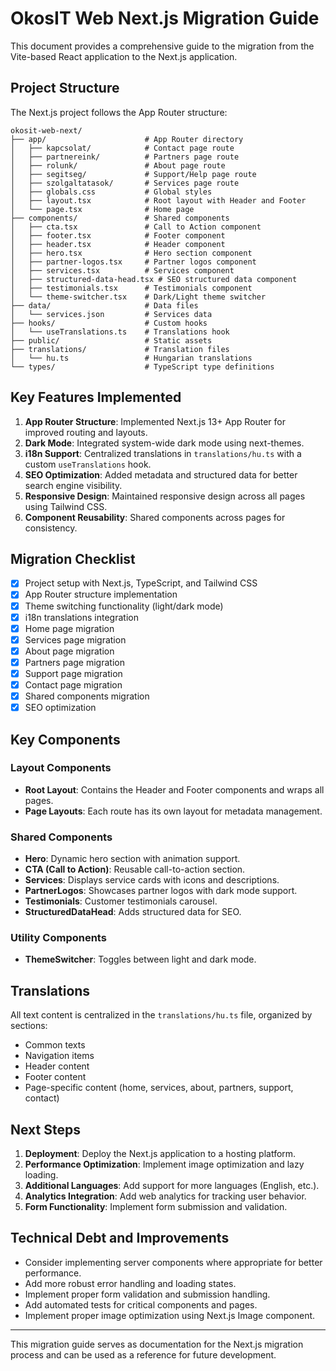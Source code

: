 # OkosIT Web Next.js Migration Guide

This document provides a comprehensive guide to the migration from the Vite-based React application to the Next.js application.

## Project Structure

The Next.js project follows the App Router structure:

```
okosit-web-next/
├── app/                      # App Router directory
│   ├── kapcsolat/            # Contact page route
│   ├── partnereink/          # Partners page route
│   ├── rolunk/               # About page route
│   ├── segitseg/             # Support/Help page route
│   ├── szolgaltatasok/       # Services page route
│   ├── globals.css           # Global styles
│   ├── layout.tsx            # Root layout with Header and Footer
│   └── page.tsx              # Home page
├── components/               # Shared components
│   ├── cta.tsx               # Call to Action component
│   ├── footer.tsx            # Footer component
│   ├── header.tsx            # Header component
│   ├── hero.tsx              # Hero section component
│   ├── partner-logos.tsx     # Partner logos component
│   ├── services.tsx          # Services component
│   ├── structured-data-head.tsx # SEO structured data component
│   ├── testimonials.tsx      # Testimonials component
│   └── theme-switcher.tsx    # Dark/Light theme switcher
├── data/                     # Data files
│   └── services.json         # Services data
├── hooks/                    # Custom hooks
│   └── useTranslations.ts    # Translations hook
├── public/                   # Static assets
├── translations/             # Translation files
│   └── hu.ts                 # Hungarian translations
└── types/                    # TypeScript type definitions
```

## Key Features Implemented

1. **App Router Structure**: Implemented Next.js 13+ App Router for improved routing and layouts.
2. **Dark Mode**: Integrated system-wide dark mode using next-themes.
3. **i18n Support**: Centralized translations in `translations/hu.ts` with a custom `useTranslations` hook.
4. **SEO Optimization**: Added metadata and structured data for better search engine visibility.
5. **Responsive Design**: Maintained responsive design across all pages using Tailwind CSS.
6. **Component Reusability**: Shared components across pages for consistency.

## Migration Checklist

- [x] Project setup with Next.js, TypeScript, and Tailwind CSS
- [x] App Router structure implementation
- [x] Theme switching functionality (light/dark mode)
- [x] i18n translations integration
- [x] Home page migration
- [x] Services page migration
- [x] About page migration
- [x] Partners page migration
- [x] Support page migration
- [x] Contact page migration
- [x] Shared components migration
- [x] SEO optimization

## Key Components

### Layout Components

- **Root Layout**: Contains the Header and Footer components and wraps all pages.
- **Page Layouts**: Each route has its own layout for metadata management.

### Shared Components

- **Hero**: Dynamic hero section with animation support.
- **CTA (Call to Action)**: Reusable call-to-action section.
- **Services**: Displays service cards with icons and descriptions.
- **PartnerLogos**: Showcases partner logos with dark mode support.
- **Testimonials**: Customer testimonials carousel.
- **StructuredDataHead**: Adds structured data for SEO.

### Utility Components

- **ThemeSwitcher**: Toggles between light and dark mode.

## Translations

All text content is centralized in the `translations/hu.ts` file, organized by sections:

- Common texts
- Navigation items
- Header content
- Footer content
- Page-specific content (home, services, about, partners, support, contact)

## Next Steps

1. **Deployment**: Deploy the Next.js application to a hosting platform.
2. **Performance Optimization**: Implement image optimization and lazy loading.
3. **Additional Languages**: Add support for more languages (English, etc.).
4. **Analytics Integration**: Add web analytics for tracking user behavior.
5. **Form Functionality**: Implement form submission and validation.

## Technical Debt and Improvements

- Consider implementing server components where appropriate for better performance.
- Add more robust error handling and loading states.
- Implement proper form validation and submission handling.
- Add automated tests for critical components and pages.
- Implement proper image optimization using Next.js Image component.

---

This migration guide serves as documentation for the Next.js migration process and can be used as a reference for future development.
